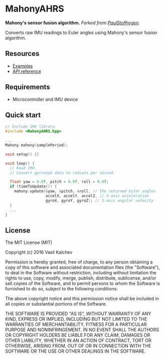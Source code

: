 MahonyAHRS
==========

**Mahony's sensor fusion algorithm.** *Forked from [PaulStoffregen][forkSource].*

Converts raw IMU readings to Euler angles using Mahony's sensor fusion algorithm.


Resources
---------
 - [Examples][examples]
 - [API reference][doxygen classes]


Requirements
------------
 - Microcontroller and IMU device


Quick start
-----------
```c++
// Include IMU library.
#include <MahonyAHRS.hpp>

...
Mahony mahony(samplePeriod);

void setup() {}

void loop() {
  // Read IMU.
  // Convert gyrosope data to radians per second.

  float yaw = 0.0f, pitch = 0.0f, roll = 0.0f;
  if (timeToUpdate()) {
    mahony.update(&yaw, &pitch, &roll, // The returned Euler angles
                  accelX, accelY, accelZ, // 3-axis acceleration
                  gyroX, gyroY, gyroZ); // 3-axis angular velocity
  }
  ...
}
```


License
-------
The MIT License (MIT)

Copyright (c) 2016 Vasil Kalchev

Permission is hereby granted, free of charge, to any person obtaining a copy
of this software and associated documentation files (the "Software"), to deal
in the Software without restriction, including without limitation the rights
to use, copy, modify, merge, publish, distribute, sublicense, and/or sell
copies of the Software, and to permit persons to whom the Software is
furnished to do so, subject to the following conditions:

The above copyright notice and this permission notice shall be included in all
copies or substantial portions of the Software.

THE SOFTWARE IS PROVIDED "AS IS", WITHOUT WARRANTY OF ANY KIND, EXPRESS OR
IMPLIED, INCLUDING BUT NOT LIMITED TO THE WARRANTIES OF MERCHANTABILITY,
FITNESS FOR A PARTICULAR PURPOSE AND NONINFRINGEMENT. IN NO EVENT SHALL THE
AUTHORS OR COPYRIGHT HOLDERS BE LIABLE FOR ANY CLAIM, DAMAGES OR OTHER
LIABILITY, WHETHER IN AN ACTION OF CONTRACT, TORT OR OTHERWISE, ARISING FROM,
OUT OF OR IN CONNECTION WITH THE SOFTWARE OR THE USE OR OTHER DEALINGS IN THE
SOFTWARE.

[forkSource]: https://github.com/PaulStoffregen/MahonyAHRS
[examples]: https://github.com/VaSe7u/MahonyAHRS/tree/master/examples
[doxygen classes]: https://vase7u.github.io/MahonyAHRS/Doxygen/html/annotated.html
